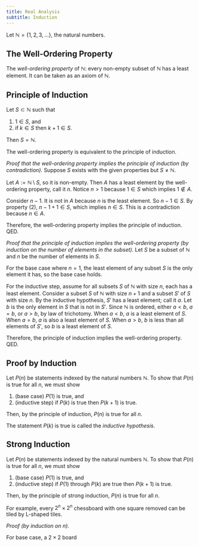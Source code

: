 ```yaml
---
title: Real Analysis
subtitle: Induction
---
```


Let $\mathbb{N} = \{1, 2, 3, \dots\}$, the natural numbers.

## The Well-Ordering Property

The _well-ordering property_ of $\mathbb{N}$: every non-empty subset of $\mathbb{N}$ has a least element. It can be taken as an axiom of $\mathbb{N}$.

## Principle of Induction

Let $S \subset \mathbb{N}$ such that

1. $1 \in S$, and
2. if $k \in S$ then $k + 1 \in S$.

Then $S = \mathbb{N}$.

The well-ordering property is equivalent to the principle of induction.

_Proof that the well-ordering property implies the principle of induction (by contradiction)._ Suppose $S$ exists with the given properties but $S \neq \mathbb{N}$.

Let $A := \mathbb{N} \setminus S$, so it is non-empty. Then $A$ has a least element by the well-ordering property, call it $n$. Notice $n > 1$ because $1 \in S$ which implies $1 \notin A$.

Consider $n - 1$. It is not in $A$ because $n$ is the least element. So $n - 1 \in S$. By property (2), $n - 1 + 1 \in S$, which implies $n \in S$. This is a contradiction because $n \in A$.

Therefore, the well-ordering property implies the principle of induction. QED.

_Proof that the principle of induction implies the well-ordering property (by induction on the number of elements in the subset)._ Let $S$ be a subset of $\mathbb{N}$ and $n$ be the number of elements in $S$.

For the base case where $n = 1$, the least element of any subset $S$ is the only element it has, so the base case holds.

For the inductive step, assume for all subsets $S$ of $\mathbb{N}$ with size $n$, each has a least element. Consider a subset $S$ of $\mathbb{N}$ with size $n + 1$ and a subset $S'$ of $S$ with size $n$. By the inductive hypothesis, $S'$ has a least element; call it $a$. Let $b$ is the only element in $S$ that is not in $S'$. Since $\mathbb{N}$ is ordered, either $a < b$, $a = b$, or $a > b$, by law of trichotomy. When $a < b$, $a$ is a least element of $S$. When $a = b$, $a$ is also a least element of $S$. When $a > b$, $b$ is less than all elements of $S'$, so $b$ is a least element of $S$.

Therefore, the principle of induction implies the well-ordering property. QED.

## Proof by Induction

Let $P(n)$ be statements indexed by the natural numbers $\mathbb{N}$. To show that $P(n)$ is true for all $n$, we must show

1. (base case) $P(1)$ is true, and
2. (inductive step) if $P(k)$ is true then $P(k + 1)$ is true.

Then, by the principle of induction, $P(n)$ is true for all $n$.

The statement $P(k)$ is true is called the _inductive hypothesis_.

## Strong Induction

Let $P(n)$ be statements indexed by the natural numbers $\mathbb{N}$. To show that $P(n)$ is true for all $n$, we must show

1. (base case) $P(1)$ is true, and
2. (inductive step) if $P(1)$ through $P(k)$ are true then $P(k + 1)$ is true.

Then, by the principle of strong induction, $P(n)$ is true for all $n$.

For example, every $2^n \times 2^n$ chessboard with one square removed can be tiled by L-shaped tiles.

_Proof (by induction on $n$)._

For base case, a $2 \times 2$ board 
